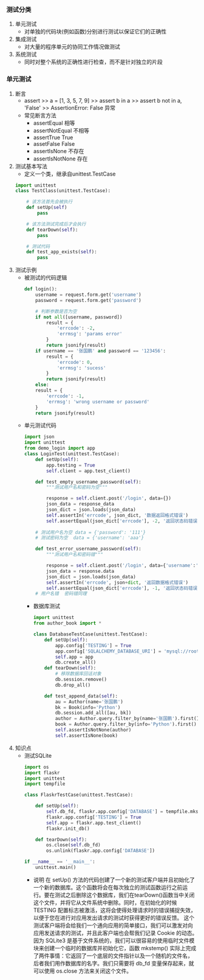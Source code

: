 ### 测试分类
1. 单元测试
    * 对单独的代码块(例如函数)分别进行测试以保证它们的正确性
2. 集成测试
    * 对大量的程序单元的协同工作情况做测试
3. 系统测试
    * 同时对整个系统的正确性进行检查，而不是针对独立的片段

### 单元测试
1. 断言
    * assert
        \>> a = [1, 3, 5, 7, 9]
        \>> assert b in a
        \>> assert b not in a, 'False'
        \>> AssertionError: False 异常
    * 常见断言方法
        - assertEqual 相等
        - assertNotEqual 不相等
        - assertTrue True
        - assetFalse False
        - assertIsNone 不存在
        - assertIsNotNone 存在
2. 测试基本写法
    * 定义一个类，继承自unittest.TestCase
    ```python
    import unittest
    class TestClass(unittest.TestCase):
    
        # 该方法首先会被执行
        def setUp(self)
            pass
    
        # 该方法测试完成后才会执行
        def tearDown(self):
            pass
    
        # 测试代码
        def test_app_exists(self):
            pass
    ```
3. 测试示例
    * 被测试的代码逻辑
        ```python
        def login():
            username = request.form.get('username')
            password = request.form.get('password')

            # 判断参数是否为空
            if not all([username, password])
                result = {
                    'errcode': -2,
                    'errmsg': 'params error'
                }
                return jsonify(result)
            if username == '张国鹏' and password == '123456':
                result = {
                    'errcode': 0,
                    'errmsg': 'sucess'
                }
                return jsonify(result)
            else:
            result = {
                'errcode': -1,
                'errmsg': 'wrong username or password'
            }
            return jsonify(result)
        ```
    * 单元测试代码
        ```python
        import json
        import unittest
        from demo_login import app
        class LoginTest(unittest.TestCase):
            def setUp(self):
                app.testing = True
                self.client = app.test_client()
        
            def test_empty_username_password(self):
                """测试用户名和密码为空"""
        
                response = self.client.post('/login', data={})
                json_data = response_data
                json_dict = json.loads(json_data)
                self.assertIn('errcode', json_dict, '数据返回格式错误')
                self.assertEqual(json_dict['errcode'], -2, '返回状态码错误')
            
            # 测试用户名为空 data = {'password': '111'}
            # 测试密码为空  data = {'username': 'aaa'}
        
            def test_error_username_password(self):
                """测试用户名和密码错"""
        
                response = self.client.post('/login', data={'username':'aa','password': '123'}) 
                json_data = response.data
                json_dict = json.loads(json_data)
                self.assertIn('errcode', json+dict, '返回数据格式错误')
                self.assertEqual(json_dict['errcode'], -1, '返回状态码错误')
            # 用户名错  密码错同理
        ```
        * 数据库测试
            ```python
            import unittest
            from author_book import * 
            
            class DatabaseTestCase(unittest.TestCase):
                def setUp(self):
                    app.config['TESTING'] = True
                    app.config['SQLALCHEMY_DATABASE_URI'] = 'mysql://root:root@127.0.0.1/test'
                    self.app = app
                    db.create_all()
                def tearDown(self):
                    # 移除数据库回话对象
                    db.session.remove()
                    db.drop_all()
            
                def test_append_data(self):
                    au = Author(name='张国鹏')
                    bk = Book(info='Python')
                    db.session.add_all([au, bk])
                    author = Author.query.filter_by(name='张国鹏').first()
                    book = Author.query.filter_by(info='Python').first()
                    self.assertIsNotNone(author)
                    self.assertIsNone(book)
            ```
4. 知识点
    * 测试SQLite
        ```python
        import os
        import flaskr
        import unittest
        import tempfile

        class FlaskrTestCase(unittest.TestCase):

            def setUp(self):
                self.db_fd, flaskr.app.config['DATABASE'] = tempfile.mkstemp()
                flaskr.app.config['TESTING'] = True
                self.app = flaskr.app.test_client()
                flaskr.init_db()

            def tearDown(self):
                os.close(self.db_fd)
                os.unlink(flaskr.app.config['DATABASE'])

        if __name__ == '__main__':
            unittest.main()
        ```
        * 说明
            在 setUp() 方法的代码创建了一个新的测试客户端并且初始化了一个新的数据库。这个函数将会在每次独立的测试函数运行之前运行。要在测试之后删除这个数据库，我们在tearDown()函数当中关闭这个文件，并将它从文件系统中删除。同时，在初始化的时候 TESTING 配置标志被激活，这将会使得处理请求时的错误捕捉失效，以便于您在进行对应用发出请求的测试时获得更好的错误反馈。
            这个测试客户端将会给我们一个通向应用的简单接口，我们可以激发对向应用发送请求的测试，并且此客户端也会帮我们记录 Cookie 的动态。
            因为 SQLite3 是基于文件系统的，我们可以很容易的使用临时文件模块来创建一个临时的数据库并初始化它，函数 mkstemp() 实际上完成了两件事情：它返回了一个底层的文件指针以及一个随机的文件名，后者我们用作数据库的名字。我们只需要将 db_fd 变量保存起来，就可以使用 os.close 方法来关闭这个文件。